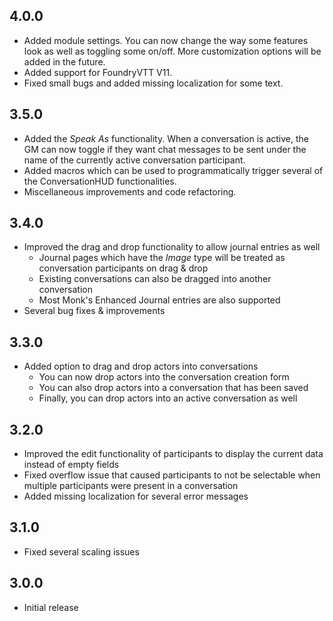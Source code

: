 ## 4.0.0

- Added module settings. You can now change the way some features look as well as toggling some on/off. More customization options will be added in the future.
- Added support for FoundryVTT V11.
- Fixed small bugs and added missing localization for some text.

## 3.5.0

- Added the _Speak As_ functionality. When a conversation is active, the GM can now toggle if they want chat messages to be sent under the name of the currently active conversation participant.
- Added macros which can be used to programmatically trigger several of the ConversationHUD functionalities.
- Miscellaneous improvements and code refactoring.

## 3.4.0

- Improved the drag and drop functionality to allow journal entries as well
  - Journal pages which have the _Image_ type will be treated as conversation participants on drag & drop
  - Existing conversations can also be dragged into another conversation
  - Most Monk's Enhanced Journal entries are also supported
- Several bug fixes & improvements

## 3.3.0

- Added option to drag and drop actors into conversations
  - You can now drop actors into the conversation creation form
  - You can also drop actors into a conversation that has been saved
  - Finally, you can drop actors into an active conversation as well

## 3.2.0

- Improved the edit functionality of participants to display the current data instead of empty fields
- Fixed overflow issue that caused participants to not be selectable when multiple participants were present in a conversation
- Added missing localization for several error messages

## 3.1.0

- Fixed several scaling issues

## 3.0.0

- Initial release
